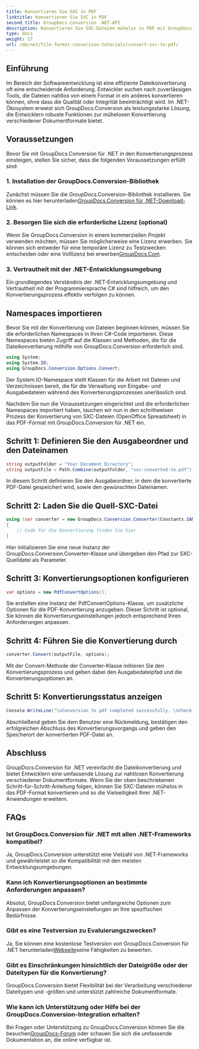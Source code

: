 ```yaml
---
title: Konvertieren Sie SXC in PDF
linktitle: Konvertieren Sie SXC in PDF
second_title: GroupDocs.Conversion .NET-API
description: Konvertieren Sie SXC-Dateien mühelos in PDF mit GroupDocs.Conversion für .NET. Passen Sie Konvertierungsoptionen für eine nahtlose Integration in Ihre .NET-Anwendungen an.
type: docs
weight: 17
url: /de/net/file-format-conversion-tutorials/convert-sxc-to-pdf/
---
```

## Einführung
Im Bereich der Softwareentwicklung ist eine effiziente Dateikonvertierung oft eine entscheidende Anforderung. Entwickler suchen nach zuverlässigen Tools, die Dateien nahtlos von einem Format in ein anderes konvertieren können, ohne dass die Qualität oder Integrität beeinträchtigt wird. Im .NET-Ökosystem erweist sich GroupDocs.Conversion als leistungsstarke Lösung, die Entwicklern robuste Funktionen zur mühelosen Konvertierung verschiedener Dokumentformate bietet.
## Voraussetzungen
Bevor Sie mit GroupDocs.Conversion für .NET in den Konvertierungsprozess einsteigen, stellen Sie sicher, dass die folgenden Voraussetzungen erfüllt sind:
### 1. Installation der GroupDocs.Conversion-Bibliothek
 Zunächst müssen Sie die GroupDocs.Conversion-Bibliothek installieren. Sie können es hier herunterladen[GroupDocs.Conversion für .NET-Download-Link](https://releases.groupdocs.com/conversion/net/).
### 2. Besorgen Sie sich die erforderliche Lizenz (optional)
Wenn Sie GroupDocs.Conversion in einem kommerziellen Projekt verwenden möchten, müssen Sie möglicherweise eine Lizenz erwerben. Sie können sich entweder für eine temporäre Lizenz zu Testzwecken entscheiden oder eine Volllizenz bei erwerben[GroupDocs.Com](https://purchase.groupdocs.com/buy).
### 3. Vertrautheit mit der .NET-Entwicklungsumgebung
Ein grundlegendes Verständnis der .NET-Entwicklungsumgebung und Vertrautheit mit der Programmiersprache C# sind hilfreich, um den Konvertierungsprozess effektiv verfolgen zu können.

## Namespaces importieren
Bevor Sie mit der Konvertierung von Dateien beginnen können, müssen Sie die erforderlichen Namespaces in Ihren C#-Code importieren. Diese Namespaces bieten Zugriff auf die Klassen und Methoden, die für die Dateikonvertierung mithilfe von GroupDocs.Conversion erforderlich sind.

```csharp
using System;
using System.IO;
using GroupDocs.Conversion.Options.Convert;
```

Der System.IO-Namespace stellt Klassen für die Arbeit mit Dateien und Verzeichnissen bereit, die für die Verwaltung von Eingabe- und Ausgabedateien während des Konvertierungsprozesses unerlässlich sind.

Nachdem Sie nun die Voraussetzungen eingerichtet und die erforderlichen Namespaces importiert haben, tauchen wir nun in den schrittweisen Prozess der Konvertierung von SXC-Dateien (OpenOffice Spreadsheet) in das PDF-Format mit GroupDocs.Conversion für .NET ein.
## Schritt 1: Definieren Sie den Ausgabeordner und den Dateinamen
```csharp
string outputFolder = "Your Document Directory";
string outputFile = Path.Combine(outputFolder, "sxc-converted-to.pdf");
```
In diesem Schritt definieren Sie den Ausgabeordner, in dem die konvertierte PDF-Datei gespeichert wird, sowie den gewünschten Dateinamen.
## Schritt 2: Laden Sie die Quell-SXC-Datei
```csharp
using (var converter = new GroupDocs.Conversion.Converter(Constants.SAMPLE_SXC))
{
    // Code für die Konvertierung finden Sie hier
}
```
Hier initialisieren Sie eine neue Instanz der GroupDocs.Conversion.Converter-Klasse und übergeben den Pfad zur SXC-Quelldatei als Parameter.
## Schritt 3: Konvertierungsoptionen konfigurieren
```csharp
var options = new PdfConvertOptions();
```
Sie erstellen eine Instanz der PdfConvertOptions-Klasse, um zusätzliche Optionen für die PDF-Konvertierung anzugeben. Dieser Schritt ist optional, Sie können die Konvertierungseinstellungen jedoch entsprechend Ihren Anforderungen anpassen.
## Schritt 4: Führen Sie die Konvertierung durch
```csharp
converter.Convert(outputFile, options);
```
Mit der Convert-Methode der Converter-Klasse initiieren Sie den Konvertierungsprozess und geben dabei den Ausgabedateipfad und die Konvertierungsoptionen an.
## Schritt 5: Konvertierungsstatus anzeigen
```csharp
Console.WriteLine("\nConversion to pdf completed successfully. \nCheck output in {0}", outputFolder);
```
Abschließend geben Sie dem Benutzer eine Rückmeldung, bestätigen den erfolgreichen Abschluss des Konvertierungsvorgangs und geben den Speicherort der konvertierten PDF-Datei an.

## Abschluss
GroupDocs.Conversion für .NET vereinfacht die Dateikonvertierung und bietet Entwicklern eine umfassende Lösung zur nahtlosen Konvertierung verschiedener Dokumentformate. Wenn Sie der oben beschriebenen Schritt-für-Schritt-Anleitung folgen, können Sie SXC-Dateien mühelos in das PDF-Format konvertieren und so die Vielseitigkeit Ihrer .NET-Anwendungen erweitern.
## FAQs
### Ist GroupDocs.Conversion für .NET mit allen .NET-Frameworks kompatibel?
Ja, GroupDocs.Conversion unterstützt eine Vielzahl von .NET-Frameworks und gewährleistet so die Kompatibilität mit den meisten Entwicklungsumgebungen.
### Kann ich Konvertierungsoptionen an bestimmte Anforderungen anpassen?
Absolut, GroupDocs.Conversion bietet umfangreiche Optionen zum Anpassen der Konvertierungseinstellungen an Ihre spezifischen Bedürfnisse.
### Gibt es eine Testversion zu Evaluierungszwecken?
 Ja, Sie können eine kostenlose Testversion von GroupDocs.Conversion für .NET herunterladen[Webseite](https://releases.groupdocs.com/conversion/net/)seine Fähigkeiten zu bewerten.
### Gibt es Einschränkungen hinsichtlich der Dateigröße oder der Dateitypen für die Konvertierung?
GroupDocs.Conversion bietet Flexibilität bei der Verarbeitung verschiedener Dateitypen und -größen und unterstützt zahlreiche Dokumentformate.
### Wie kann ich Unterstützung oder Hilfe bei der GroupDocs.Conversion-Integration erhalten?
 Bei Fragen oder Unterstützung zu GroupDocs.Conversion können Sie die besuchen[GroupDocs-Forum](https://forum.groupdocs.com/c/conversion/11) oder schauen Sie sich die umfassende Dokumentation an, die online verfügbar ist.